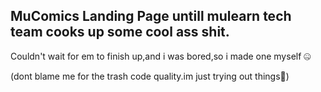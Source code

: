 ## MuComics Landing Page untill mulearn tech team cooks up some cool ass shit.

Couldn't wait for em to finish up,and i was bored,so i made one myself 🤐

(dont blame me for the trash code quality.im just trying out things🥲)

